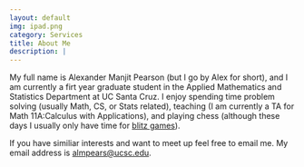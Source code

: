 ```yaml
---
layout: default
img: ipad.png
category: Services
title: About Me
description: |
---
```

My full name is Alexander Manjit Pearson (but I go by Alex for short), and I
am currently a firt year graduate student in the Applied Mathematics and Statistics
Department at UC Santa Cruz.  I enjoy spending time problem solving (usually Math, CS, or Stats related),
teaching (I am currently a TA for Math 11A:Calculus with Applications), and playing chess
(although these days I usually only have time for [blitz games](https://www.thefreedictionary.com/blitz+chess)).

If you have similiar interests and want to meet up feel free to email me.  My
email address is almpears@ucsc.edu.
